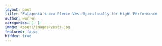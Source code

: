 ```yaml
---
layout: post
title: "Patagonia's New Fleece Vest Specifically for Hight Performance Finance"
author: warren
categories: [  ]
image: assets/images/vests.jpg
featured: false
hidden: true
---
```

